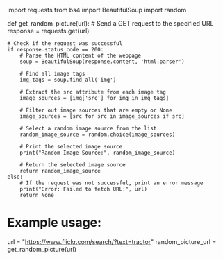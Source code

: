 import requests
from bs4 import BeautifulSoup
import random

def get_random_picture(url):
    # Send a GET request to the specified URL
    response = requests.get(url)
    
    # Check if the request was successful
    if response.status_code == 200:
        # Parse the HTML content of the webpage
        soup = BeautifulSoup(response.content, 'html.parser')
        
        # Find all image tags
        img_tags = soup.find_all('img')
        
        # Extract the src attribute from each image tag
        image_sources = [img['src'] for img in img_tags]
        
        # Filter out image sources that are empty or None
        image_sources = [src for src in image_sources if src]
        
        # Select a random image source from the list
        random_image_source = random.choice(image_sources)
        
        # Print the selected image source
        print("Random Image Source:", random_image_source)
        
        # Return the selected image source
        return random_image_source
    else:
        # If the request was not successful, print an error message
        print("Error: Failed to fetch URL:", url)
        return None

# Example usage:
url = "https://www.flickr.com/search/?text=tractor"
random_picture_url = get_random_picture(url)
